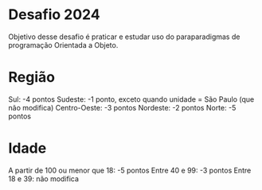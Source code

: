 
# Desafio 2024
Objetivo desse desafio é praticar e estudar uso do paraparadigmas de programação Orientada a Objeto.


# Região
Sul: -4 pontos
Sudeste: -1 ponto, exceto quando unidade = São Paulo (que não modifica)
Centro-Oeste: -3 pontos
Nordeste: -2 pontos
Norte: -5 pontos
# Idade
A partir de 100 ou menor que 18: -5 pontos
Entre 40 e 99: -3 pontos
Entre 18 e 39: não modifica

